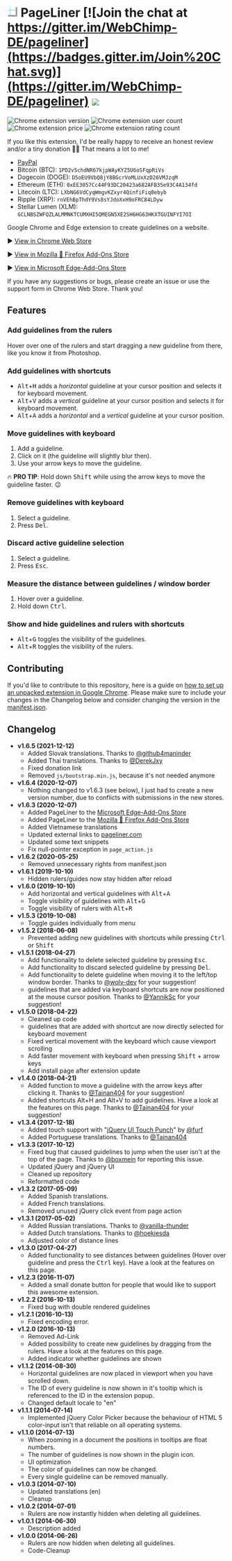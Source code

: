 # <img src="https://github.com/Crease29/pageliner/blob/master/icons/icon_pl_48x48.png" width="24" height="24"/>&nbsp;PageLiner [![Join the chat at https://gitter.im/WebChimp-DE/pageliner](https://badges.gitter.im/Join%20Chat.svg)](https://gitter.im/WebChimp-DE/pageliner) ![](https://github.com/Crease29/pageliner/workflows/.github/workflows/main.yml/badge.svg)

![Chrome extension version](https://badgen.net/chrome-web-store/v/nepakmljodobhlbbkpobblnifmhclemh) ![Chrome extension user count](https://badgen.net/chrome-web-store/users/nepakmljodobhlbbkpobblnifmhclemh)  ![Chrome extension price](https://badgen.net/chrome-web-store/price/nepakmljodobhlbbkpobblnifmhclemh) ![Chrome extension rating count](https://badgen.net/chrome-web-store/rating-count/nepakmljodobhlbbkpobblnifmhclemh)

If you like this extension, I'd be really happy to receive an honest review and/or a tiny donation 🤗🥰 That means a lot to me!

- [PayPal](https://www.paypal.me/koi)
- Bitcoin (BTC): `1PD2v5chdNR67kjpWAyKYZ5U6oSFqpRiVs`
- Dogecoin (DOGE): `D5oEU9VbQ8jY8BGcrVoMLUxXzD26VMJzqM`
- Ethereum (ETH): `0xEE3057Cc44F93DC20423a682AFB35e93C4A134fd`
- Litecoin (LTC): `LXbNG6VdCyqWmgvKZxyr4QinfiFiq8ebyb`
- Ripple (XRP): `rnVEhBpThdY9Vs8sYJdoXxH9oFRC84LDyw`
- Stellar Lumen (XLM): `GCLNBSZWFQZLALMMNKTCUMXHI5QMEGN5XE2SH6HG63HKXTGUINFYI7OI`

Google Chrome and Edge extension to create guidelines on a website.

▶ [View in Chrome Web Store](https://chrome.google.com/webstore/detail/pageliner/nepakmljodobhlbbkpobblnifmhclemh)

▶ [View in Mozilla 🦊 Firefox Add-Ons Store](https://addons.mozilla.org/de/firefox/addon/pageliner/)

▶ [View in Microsoft Edge-Add-Ons Store](https://microsoftedge.microsoft.com/addons/detail/pageliner/kcombcinjokdchiiakigflgcangmfafp)

If you have any suggestions or bugs, please create an issue or use the support form in Chrome Web Store. Thank you!

## Features

### Add guidelines from the rulers

Hover over one of the rulers and start dragging a new guideline from there, like you know it from Photoshop.

### Add guidelines with shortcuts

- <kbd>Alt</kbd>+<kbd>H</kbd> adds a *horizontal* guideline at your cursor position and selects it for keyboard movement.
- <kbd>Alt</kbd>+<kbd>V</kbd> adds a *vertical* guideline at your cursor position and selects it for keyboard movement.
- <kbd>Alt</kbd>+<kbd>A</kbd> adds a *horizontal* and a *vertical* guideline at your cursor position.

### Move guidelines with keyboard

1. Add a guideline.
2. Click on it (the guideline will slightly blur then).
3. Use your arrow keys to move the guideline.

:fire: **PRO TIP**: Hold down <kbd>Shift</kbd> while using the arrow keys to move the guideline faster. :wink:

### Remove guidelines with keyboard

1. Select a guideline.
2. Press <kbd>Del</kbd>.

### Discard active guideline selection

1. Select a guideline.
2. Press <kbd>Esc</kbd>.

### Measure the distance between guidelines / window border

1. Hover over a guideline.
2. Hold down <kbd>Ctrl</kbd>.

### Show and hide guidelines and rulers with shortcuts
- <kbd>Alt</kbd>+<kbd>G</kbd> toggles the visibility of the guidelines.
- <kbd>Alt</kbd>+<kbd>R</kbd> toggles the visibility of the rulers.

## Contributing

If you'd like to contribute to this repository, here is a guide on [how to set up an unpacked extension in Google Chrome](https://developer.chrome.com/extensions/getstarted#manifest).
Please make sure to include your changes in the Changelog below and consider changing the version in the [manifest.json](manifest.json).

## Changelog
- **v1.6.5 (2021-12-12)**
    - Added Slovak translations. Thanks to [@github4maninder](https://github.com/github4maninder)
    - Added Thai translations. Thanks to [@DerekJxy](https://github.com/DerekJxy)
    - Fixed donation link
    - Removed `js/bootstrap.min.js`, because it's not needed anymore
- **v1.6.4 (2020-12-07)**
    - Nothing changed to v1.6.3 (see below), I just had to create a new version number, due to conflicts with submissions in the new stores.
- **v1.6.3 (2020-12-07)**
    - Added PageLiner to the [Microsoft Edge-Add-Ons Store](https://microsoftedge.microsoft.com/addons/detail/pageliner/kcombcinjokdchiiakigflgcangmfafp)
    - Added PageLiner to the [Mozilla 🦊 Firefox Add-Ons Store](https://addons.mozilla.org/de/firefox/addon/pageliner/)
    - Added Vietnamese translations
    - Updated external links to [pageliner.com](https://pageliner.com)
    - Updated some text snippets
    - Fix null-pointer exception in `page_action.js`
- **v1.6.2 (2020-05-25)**
    - Removed unnecessary rights from manifest.json
- **v1.6.1 (2019-10-10)**
    - Hidden rulers/guides now stay hidden after reload
- **v1.6.0 (2019-10-10)**
    - Add horizontal and vertical guidelines with <kbd>Alt</kbd>+<kbd>A</kbd>
    - Toggle visibility of guidelines with <kbd>Alt</kbd>+<kbd>G</kbd>
    - Toggle visibility of rulers with <kbd>Alt</kbd>+<kbd>R</kbd>
- **v1.5.3 (2019-10-08)**
    - Toggle guides individually from menu
- **v1.5.2 (2018-06-08)**
    - Prevented adding new guidelines with shortcuts while pressing <kbd>Ctrl</kbd> or <kbd>Shift</kbd>
- **v1.5.1 (2018-04-27)**
    - Add functionality to delete selected guideline by pressing <kbd>Esc</kbd>.
    - Add functionality to discard selected guideline by pressing <kbd>Del</kbd>.
    - Add functionality to delete guideline when moving it to the left/top window border. Thanks to [@wolv-dev](https://github.com/wolv-dev) for your suggestion!
    - guidelines that are added via keyboard shortcuts are now positioned at the mouse cursor position. Thanks to [@YannikSc](https://github.com/YannikSc) for your suggestion!
- **v1.5.0 (2018-04-22)**
    - Cleaned up code
    - guidelines that are added with shortcut are now directly selected for keyboard movement
    - Fixed vertical movement with the keyboard which cause viewport scrolling
    - Add faster movement with keyboard when pressing <kbd>Shift</kbd> + arrow keys
    - Add install page after extension update
- **v1.4.0 (2018-04-21)**
    - Added function to move a guideline with the arrow keys after clicking it. Thanks to [@Tainan404](https://github.com/Tainan404) for your suggestion!
    - Added shortcuts Alt+H and Alt+V to add guidelines. Have a look at the features on this page. Thanks to [@Tainan404](https://github.com/Tainan404) for your suggestion!
- **v1.3.4 (2017-12-18)**
    - Added touch support with "[jQuery UI Touch Punch](https://github.com/furf/jquery-ui-touch-punch)" by [@furf](https://github.com/furf) 
    - Added Portuguese translations. Thanks to [@Tainan404](https://github.com/Tainan404)
- **v1.3.3 (2017-10-12)**
    - Fixed bug that caused guidelines to jump when the user isn't at the top of the page. Thanks to [@boxmein](https://github.com/boxmein) for reporting this issue.
    - Updated jQuery and jQuery UI
    - Cleaned up repository
    - Reformatted code
- **v1.3.2 (2017-05-09)**
    - Added Spanish translations.
    - Added French translations.
    - Removed unused jQuery click event from page action
- **v1.3.1 (2017-05-02)**
    - Added Russian translations. Thanks to [@vanilla-thunder](https://github.com/vanilla-thunder)
    - Added Dutch translations. Thanks to [@hoekiesda](https://github.com/hoekiesda)
    - Adjusted color of distance lines
- **v1.3.0 (2017-04-27)**
    - Added functionality to see distances between guidelines (Hover over guideline and press the <kbd>Ctrl</kbd> key). Have a look at the features on this page.
- **v1.2.3 (2016-11-07)**
    - Added a small donate button for people that would like to support this awesome extension.
- **v1.2.2 (2016-10-13)**
    - Fixed bug with double rendered guidelines
- **v1.2.1 (2016-10-13)**
    - Fixed encoding error.
- **v1.2.0 (2016-10-13)**
    - Removed Ad-Link
    - Added possibility to create new guidelines by dragging from the rulers. Have a look at the features on this page.
    - Added indicator whether guidelines are shown
- **v1.1.2 (2014-08-30)**
    - Horizontal guidelines are now placed in viewport when you have scrolled down.
    - The ID of every guideline is now shown in it's tooltip which is referenced to the ID in the extension popup.
    - Changed default locale to "en"
- **v1.1.1 (2014-07-14)**
    - Implemented jQuery Color Picker because the behaviour of HTML 5 color-input isn't that reliable on all operating systems.
- **v1.1.0 (2014-07-13)**
    - When zooming in a document the positions in tooltips are float numbers.
    - The number of guidelines is now shown in the plugin icon.
    - UI optimization
    - The color of guidelines can now be changed.
    - Every single guideline can be removed manually.
- **v1.0.3 (2014-07-10)**
    - Updated translations (en)
    - Cleanup
- **v1.0.2 (2014-07-01)**
    - Rulers are now instantly hidden when deleting all guidelines.
- **v1.0.1 (2014-06-30)**
    - Description added
- **v1.0.0 (2014-06-26)**
    - Rulers are now hidden when deleting all guidelines.
    - Code-Cleanup
